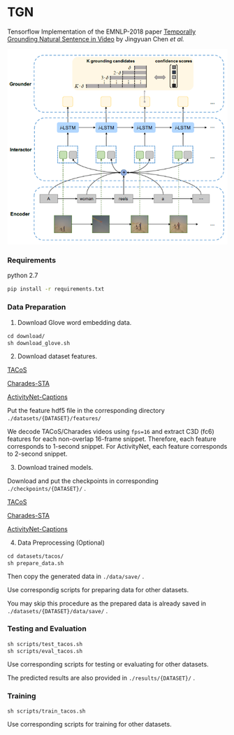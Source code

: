 # TGN
Tensorflow Implementation of the EMNLP-2018 paper [Temporally Grounding Natural Sentence in Video](https://pdfs.semanticscholar.org/452a/ca244ef62a533d8b46a54c6212fe9fa3ce9a.pdf) by Jingyuan Chen *et al.*

![alt text](method.png)

### Requirements
python 2.7
``` bash
pip install -r requirements.txt
```

### Data Preparation
1. Download Glove word embedding data.
``` shell
cd download/
sh download_glove.sh
```

2. Download dataset features.

[TACoS](https://drive.google.com/file/d/13JLnFhSzi8MPRzOG2Ao_q-J5-T5tewcg/view?usp=sharing)

[Charades-STA](https://pan.baidu.com/s/1ODW4JIXfCCIbozPcaD_-UA)

[ActivityNet-Captions]()

Put the feature hdf5 file in the corresponding directory `./datasets/{DATASET}/features/`

We decode TACoS/Charades videos using `fps=16` and extract C3D (fc6) features for each non-overlap 16-frame snippet. Therefore, each feature corresponds to 1-second snippet. For ActivityNet, each feature corresponds to 2-second snippet.

3. Download trained models.

Download and put the checkpoints in corresponding `./checkpoints/{DATASET}/` .

[TACoS](https://drive.google.com/file/d/15N8mVJTqMKK8hUZ2uV6RyXBNuIArl8kz/view?usp=sharing)

[Charades-STA](https://drive.google.com/file/d/1NwFWfCJ3uSAccWrTLm8sPQMux0lUIRVD/view?usp=sharing)

[ActivityNet-Captions](https://drive.google.com/file/d/1MSLZ4nKEhUArKLygt_EG8lE5aB0rAqhB/view?usp=sharing)


4. Data Preprocessing (Optional)
``` shell
cd datasets/tacos/
sh prepare_data.sh
```
Then copy the generated data in `./data/save/` .

Use correspondig scripts for preparing data for other datasets.

You may skip this procedure as the prepared data is already saved in `./datasets/{DATASET}/data/save/` .

### Testing and Evaluation

``` shell
sh scripts/test_tacos.sh
sh scripts/eval_tacos.sh
```
Use corresponding scripts for testing or evaluating for other datasets.

The predicted results are also provided in `./results/{DATASET}/` .

### Training

``` shell
sh scripts/train_tacos.sh
```
Use corresponding scripts for training for other datasets.